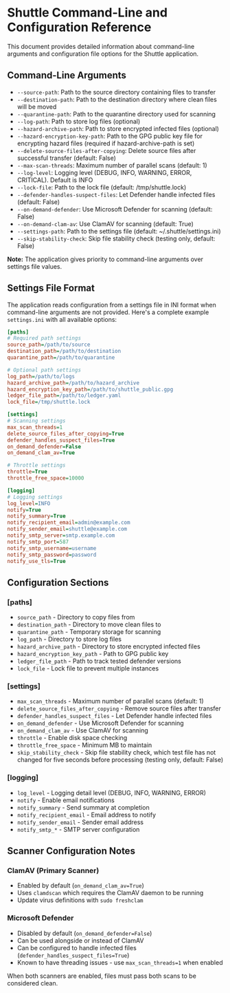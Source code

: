 # Shuttle Command-Line and Configuration Reference

This document provides detailed information about command-line arguments and configuration file options for the Shuttle application.

## Command-Line Arguments

- `--source-path`: Path to the source directory containing files to transfer
- `--destination-path`: Path to the destination directory where clean files will be moved
- `--quarantine-path`: Path to the quarantine directory used for scanning
- `--log-path`: Path to store log files (optional)
- `--hazard-archive-path`: Path to store encrypted infected files (optional)
- `--hazard-encryption-key-path`: Path to the GPG public key file for encrypting hazard files (required if hazard-archive-path is set)
- `--delete-source-files-after-copying`: Delete source files after successful transfer (default: False)
- `--max-scan-threads`: Maximum number of parallel scans (default: 1)
- `--log-level`: Logging level (DEBUG, INFO, WARNING, ERROR, CRITICAL). Default is INFO
- `--lock-file`: Path to the lock file (default: /tmp/shuttle.lock)
- `--defender-handles-suspect-files`: Let Defender handle infected files (default: False)
- `--on-demand-defender`: Use Microsoft Defender for scanning (default: False)
- `--on-demand-clam-av`: Use ClamAV for scanning (default: True)
- `--settings-path`: Path to the settings file (default: ~/.shuttle/settings.ini)
- `--skip-stability-check`: Skip file stability check (testing only, default: False)

**Note:** The application gives priority to command-line arguments over settings file values.

## Settings File Format

The application reads configuration from a settings file in INI format when command-line arguments are not provided. Here's a complete example `settings.ini` with all available options:

```ini
[paths]
# Required path settings
source_path=/path/to/source
destination_path=/path/to/destination
quarantine_path=/path/to/quarantine

# Optional path settings
log_path=/path/to/logs
hazard_archive_path=/path/to/hazard_archive
hazard_encryption_key_path=/path/to/shuttle_public.gpg
ledger_file_path=/path/to/ledger.yaml
lock_file=/tmp/shuttle.lock

[settings]
# Scanning settings
max_scan_threads=1
delete_source_files_after_copying=True
defender_handles_suspect_files=True
on_demand_defender=False
on_demand_clam_av=True

# Throttle settings
throttle=True
throttle_free_space=10000

[logging]
# Logging settings
log_level=INFO
notify=True
notify_summary=True
notify_recipient_email=admin@example.com
notify_sender_email=shuttle@example.com
notify_smtp_server=smtp.example.com
notify_smtp_port=587
notify_smtp_username=username
notify_smtp_password=password
notify_use_tls=True
```

## Configuration Sections

### [paths]
- `source_path` - Directory to copy files from
- `destination_path` - Directory to move clean files to
- `quarantine_path` - Temporary storage for scanning
- `log_path` - Directory to store log files
- `hazard_archive_path` - Directory to store encrypted infected files
- `hazard_encryption_key_path` - Path to GPG public key
- `ledger_file_path` - Path to track tested defender versions
- `lock_file` - Lock file to prevent multiple instances

### [settings]
- `max_scan_threads` - Maximum number of parallel scans (default: 1)
- `delete_source_files_after_copying` - Remove source files after transfer
- `defender_handles_suspect_files` - Let Defender handle infected files
- `on_demand_defender` - Use Microsoft Defender for scanning
- `on_demand_clam_av` - Use ClamAV for scanning
- `throttle` - Enable disk space checking
- `throttle_free_space` - Minimum MB to maintain
- `skip_stability_check` - Skip file stability check, which test file has not changed for five seconds before processing (testing only, default: False)

### [logging]
- `log_level` - Logging detail level (DEBUG, INFO, WARNING, ERROR)
- `notify` - Enable email notifications
- `notify_summary` - Send summary at completion
- `notify_recipient_email` - Email address to notify
- `notify_sender_email` - Sender email address
- `notify_smtp_*` - SMTP server configuration

## Scanner Configuration Notes

### ClamAV (Primary Scanner)
- Enabled by default (`on_demand_clam_av=True`)
- Uses `clamdscan` which requires the ClamAV daemon to be running
- Update virus definitions with `sudo freshclam`

### Microsoft Defender
- Disabled by default (`on_demand_defender=False`)
- Can be used alongside or instead of ClamAV
- Can be configured to handle infected files (`defender_handles_suspect_files=True`)
- Known to have threading issues - use `max_scan_threads=1` when enabled

When both scanners are enabled, files must pass both scans to be considered clean.
